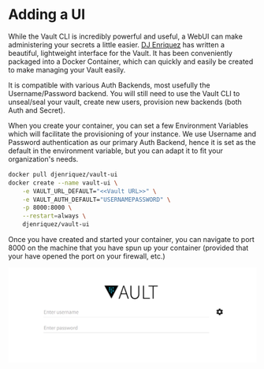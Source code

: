 # Adding a UI

While the Vault CLI is incredibly powerful and useful, a WebUI can make administering your secrets a little easier. [DJ Enriquez](https://github.com/djenriquez) has written a beautiful, lightweight interface for the Vault. It has been conveniently packaged into a Docker Container, which can quickly and easily be created to make managing your Vault easily.

It is compatible with various Auth Backends, most usefully the Username/Password backend. You will still need to use the Vault CLI to unseal/seal your vault, create new users, provision new backends \(both Auth and Secret\).

When you create your container, you can set a few Environment Variables which will facilitate the provisioning of your instance. We use Username and Password authentication as our primary Auth Backend, hence it is set as the default in the environment variable, but you can adapt it to fit your organization's needs.

```bash
docker pull djenriquez/vault-ui
docker create --name vault-ui \
    -e VAULT_URL_DEFAULT="<<Vault URL>>" \
    -e VAULT_AUTH_DEFAULT="USERNAMEPASSWORD" \
    -p 8000:8000 \
    --restart=always \
    djenriquez/vault-ui
```

Once you have created and started your container, you can navigate to port 8000 on the machine that you have spun up your container \(provided that your have opened the port on your firewall, etc.\)

![](.gitbook/assets/screen-shot-2017-02-06-at-7.26.17-pm.png)

